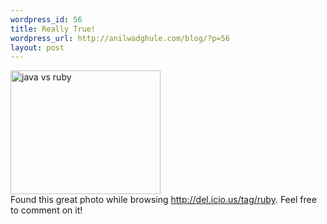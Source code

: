 ```yaml
--- 
wordpress_id: 56
title: Really True!
wordpress_url: http://anilwadghule.com/blog/?p=56
layout: post
---
```

<a href="http://www.flickr.com/photos/anildigital/178961991/" title="Photo Sharing"><img src="http://static.flickr.com/69/178961991_e78cf324f8_m.jpg" alt="java vs ruby" height="198" width="240" /></a><br />Found this great photo while browsing <a href="http://del.icio.us/tag/ruby">http://del.icio.us/tag/ruby</a>. Feel free to comment on it!
